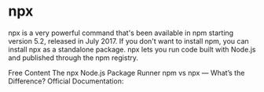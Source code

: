 # npx

npx is a very powerful command that's been available in npm starting version 5.2, released in July 2017. If you don't want to install npm, you can install npx as a standalone package. npx lets you run code built with Node.js and published through the npm registry.

<ResourceGroupTitle>Free Content</ResourceGroupTitle>
<BadgeLink badgeText='Read' colorScheme="yellow" href='[https://nodejs.dev/en/learn/the-npx-nodejs-package-runner](https://medium.com/@maybekatz/introducing-npx-an-npm-package-runner-55f7d4bd282b)'>The npx Node.js Package Runner</BadgeLink>
<BadgeLink badgeText='Read' colorScheme="yellow" href='https://www.freecodecamp.org/news/npm-vs-npx-whats-the-difference/'>npm vs npx — What’s the Difference?</BadgeLink>
<BadgeLink badgeText='Read' colorScheme="yellow" href='https://docs.npmjs.com/cli/v7/commands/npx/'>Official Documentation:</BadgeLink>

